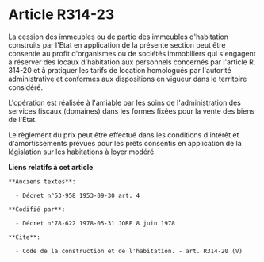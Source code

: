 # Article R314-23

La cession des immeubles ou de partie des immeubles d'habitation construits par l'Etat en application de la présente section
peut être consentie au profit d'organismes ou de sociétés immobiliers qui s'engagent à réserver des locaux d'habitation aux
personnels concernés par l'article R. 314-20 et à pratiquer les tarifs de location homologués par l'autorité administrative
et conformes aux dispositions en vigueur dans le territoire considéré.

L'opération est réalisée à l'amiable par les soins de l'administration des services fiscaux (domaines) dans les formes fixées
pour la vente des biens de l'Etat.

Le règlement du prix peut être effectué dans les conditions d'intérêt et d'amortissements prévues pour les prêts consentis en
application de la législation sur les habitations à loyer modéré.

**Liens relatifs à cet article**

	**Anciens textes**:

	  - Décret n°53-958 1953-09-30 art. 4

	**Codifié par**:

	  - Décret n°78-622 1978-05-31 JORF 8 juin 1978

	**Cite**:

	  - Code de la construction et de l'habitation. - art. R314-20 (V)
